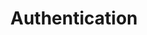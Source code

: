 ---
title: Authentication
excerpt: Set up the welcome page for your API to help users make their first call.
api_config: authentication
deprecated: false
hidden: true
metadata:
  title: ''
  description: ''
  robots: noindex
next:
  description: ''
---